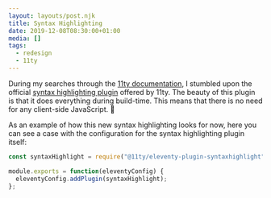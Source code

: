 ```yaml
---
layout: layouts/post.njk
title: Syntax Highlighting
date: 2019-12-08T08:30:00+01:00
media: []
tags:
  - redesign
  - 11ty
---
```


During my searches through the [11ty documentation](https://www.11ty.dev/docs/), I stumbled upon the official [syntax highlighting plugin](https://www.11ty.dev/docs/plugins/syntaxhighlight/) offered by 11ty. The beauty of this plugin is that it does everything during build-time. This means that there is no need for any client-side JavaScript. 🙌

As an example of how this new syntax highlighting looks for now, here you can see a case with the configuration for the syntax highlighting plugin itself:

```js
const syntaxHighlight = require("@11ty/eleventy-plugin-syntaxhighlight");

module.exports = function(eleventyConfig) {
  eleventyConfig.addPlugin(syntaxHighlight);
};
```

